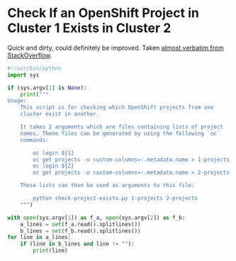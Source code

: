 # Check If an OpenShift Project in Cluster 1 Exists in Cluster 2

Quick and dirty, could definitely be improved. Taken [almost verbatim from StackOverflow](https://stackoverflow.com/a/35736129).

```python
#!/usr/bin/python
import sys

if (sys.argv[1] is None):
    print("""
Usage:
    This script is for checking which OpenShift projects from one
    cluster exist in another.

    It takes 2 arguments which are files containing lists of project
    names. These files can be generated by using the following `oc`
    commands:

        oc login ${1}
        oc get projects -o custom-columns=:.metadata.name > 1-projects
        oc login ${2}
        oc get projects -o custom-columns=:.metadata.name > 2-projects

    These lists can then be used as arguments to this file:

        python check-project-exists.py 1-projects 2-projects
    """)

with open(sys.argv[1]) as f_a, open(sys.argv[2]) as f_b:
    a_lines = set(f_a.read().splitlines())
    b_lines = set(f_b.read().splitlines())
for line in a_lines:
    if (line in b_lines and line != ""):
        print(line)
```
